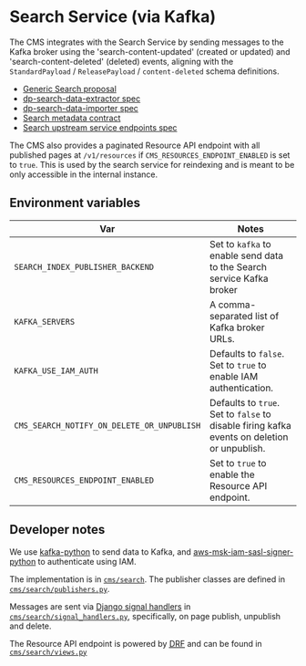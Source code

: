 # Search Service (via Kafka)

The CMS integrates with the Search Service by sending messages to the Kafka broker using the 'search-content-updated' (created or updated)
and 'search-content-deleted' (deleted) events, aligning with the `StandardPayload` / `ReleasePayload` / `content-deleted` schema definitions.

- [Generic Search proposal](https://officefornationalstatistics.atlassian.net/wiki/spaces/DIS/pages/60785600/Generic+Search+Proposal)
- [dp-search-data-extractor spec](https://github.com/ONSdigital/dp-search-data-extractor/blob/develop/specification.yml#L53)
- [dp-search-data-importer spec](https://github.com/ONSdigital/dp-search-data-importer/blob/30fb507e90f2cf1974ec0ca43bb0466307e2f112/specification.yml#L186)
- [Search metadata contract](https://github.com/ONSdigital/dis-search-upstream-stub/blob/main/docs/contract/resource_metadata.yml)
- [Search upstream service endpoints spec](https://github.com/ONSdigital/dis-search-upstream-stub/blob/main/specification.yml)

The CMS also provides a paginated Resource API endpoint with all published pages at `/v1/resources` if `CMS_RESOURCES_ENDPOINT_ENABLED` is set to `true`.
This is used by the search service for reindexing and is meant to be only accessible in the internal instance.

## Environment variables

| Var                                        | Notes                                                                                       |
| ------------------------------------------ | ------------------------------------------------------------------------------------------- |
| `SEARCH_INDEX_PUBLISHER_BACKEND`           | Set to `kafka` to enable send data to the Search service Kafka broker                       |
| `KAFKA_SERVERS`                            | A comma-separated list of Kafka broker URLs.                                                |
| `KAFKA_USE_IAM_AUTH`                       | Defaults to `false`. Set to `true` to enable IAM authentication.                            |
| `CMS_SEARCH_NOTIFY_ON_DELETE_OR_UNPUBLISH` | Defaults to `true`. Set to `false` to disable firing kafka events on deletion or unpublish. |
| `CMS_RESOURCES_ENDPOINT_ENABLED`           | Set to `true` to enable the Resource API endpoint.                                          |

## Developer notes

We use [kafka-python](https://pypi.org/project/kafka-python/) to send data to Kafka, and
[aws-msk-iam-sasl-signer-python](https://pypi.org/project/aws-msk-iam-sasl-signer-python/) to authenticate using IAM.

The implementation is in [`cms/search`](https://github.com/ONSdigital/dis-wagtail/tree/main/cms/search). The publisher
classes are defined in [`cms/search/publishers.py`](https://github.com/ONSdigital/dis-wagtail/blob/main/cms/search/publishers.py).

Messages are sent via [Django signal handlers](https://docs.djangoproject.com/en/5.2/topics/signals/#listening-to-signals) in [`cms/search/signal_handlers.py`](https://github.com/ONSdigital/dis-wagtail/blob/main/cms/search/signal_handlers.py),
specifically, on page publish, unpublish and delete.

The Resource API endpoint is powered by <abbr title="Django Rest Framework">[DRF](https://www.django-rest-framework.org/)</abbr> and can be found in [`cms/search/views.py`](https://github.com/ONSdigital/dis-wagtail/blob/main/cms/search/views.py)
